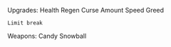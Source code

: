 Upgrades:
	Health
	Regen
	Curse
	Amount
	Speed
	Greed
	
	Limit break
	
Weapons:
	Candy
	Snowball
	
	

